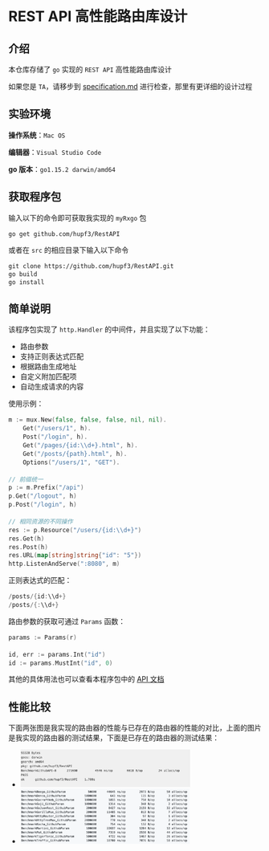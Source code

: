 # REST API 高性能路由库设计

## 介绍

本仓库存储了 `go` 实现的 `REST API` 高性能路由库设计

如果您是 `TA`，请移步到 [specification.md](./specification.md) 进行检查，那里有更详细的设计过程

## 实验环境

**操作系统**：`Mac OS`

**编辑器**：`Visual Studio Code`

**go 版本**：`go1.15.2 darwin/amd64`

## 获取程序包

输入以下的命令即可获取我实现的 `myRxgo` 包

```
go get github.com/hupf3/RestAPI
```

或者在 `src` 的相应目录下输入以下命令

```
git clone https://github.com/hupf3/RestAPI.git
go build
go install
```

## 简单说明

该程序包实现了 `http.Handler` 的中间件，并且实现了以下功能：

- 路由参数
- 支持正则表达式匹配
- 根据路由生成地址
- 自定义附加匹配项
- 自动生成请求的内容

使用示例：

```go
m := mux.New(false, false, false, nil, nil).
    Get("/users/1", h).
    Post("/login", h).
    Get("/pages/{id:\\d+}.html", h).
    Get("/posts/{path}.html", h).    
    Options("/users/1", "GET").    

// 前缀统一
p := m.Prefix("/api")
p.Get("/logout", h)
p.Post("/login", h) 

// 相同资源的不同操作
res := p.Resource("/users/{id:\\d+}")
res.Get(h)
res.Post(h)
res.URL(map[string]string{"id": "5"}) 
http.ListenAndServe(":8080", m)
```

正则表达式的匹配：

```go
/posts/{id:\\d+}
/posts/{:\\d+} 
```

路由参数的获取可通过 `Params` 函数：

```go
params := Params(r)

id, err := params.Int("id")
id := params.MustInt("id", 0) 
```

其他的具体用法也可以查看本程序包中的 [API 文档](./API.html)

## 性能比较

下面两张图是我实现的路由器的性能与已存在的路由器的性能的对比，上面的图片是我实现的路由器的测试结果，下面是已存在的路由器的测试结果：

- <img src="./img/16.png" style="zoom:33%;" />

- <img src="./img/17.png" style="zoom:33%;" />

